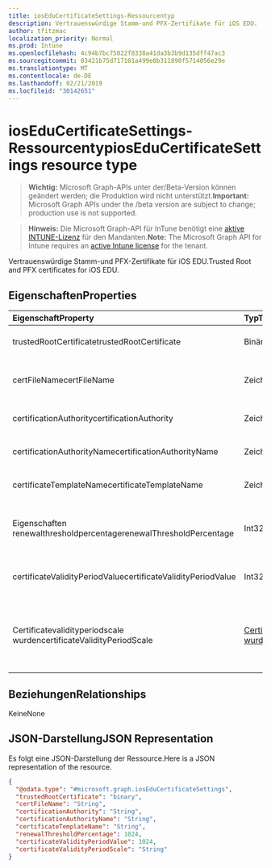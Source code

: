 ```yaml
---
title: iosEduCertificateSettings-Ressourcentyp
description: Vertrauenswürdige Stamm-und PFX-Zertifikate für iOS EDU.
author: tfitzmac
localization_priority: Normal
ms.prod: Intune
ms.openlocfilehash: 4c94b7bc75022f8338a41da3b3b9d135dff47ac3
ms.sourcegitcommit: 03421b75d717101a499e0b311890f5714056e29e
ms.translationtype: MT
ms.contentlocale: de-DE
ms.lasthandoff: 02/21/2019
ms.locfileid: "30142651"
---
```

# <a name="ioseducertificatesettings-resource-type"></a><span data-ttu-id="470b3-103">iosEduCertificateSettings-Ressourcentyp</span><span class="sxs-lookup"><span data-stu-id="470b3-103">iosEduCertificateSettings resource type</span></span>

> <span data-ttu-id="470b3-104">**Wichtig:** Microsoft Graph-APIs unter der/Beta-Version können geändert werden; die Produktion wird nicht unterstützt.</span><span class="sxs-lookup"><span data-stu-id="470b3-104">**Important:** Microsoft Graph APIs under the /beta version are subject to change; production use is not supported.</span></span>

> <span data-ttu-id="470b3-105">**Hinweis:** Die Microsoft Graph-API für InTune benötigt eine [aktive INTUNE-Lizenz](https://go.microsoft.com/fwlink/?linkid=839381) für den Mandanten.</span><span class="sxs-lookup"><span data-stu-id="470b3-105">**Note:** The Microsoft Graph API for Intune requires an [active Intune license](https://go.microsoft.com/fwlink/?linkid=839381) for the tenant.</span></span>

<span data-ttu-id="470b3-106">Vertrauenswürdige Stamm-und PFX-Zertifikate für iOS EDU.</span><span class="sxs-lookup"><span data-stu-id="470b3-106">Trusted Root and PFX certificates for iOS EDU.</span></span>

## <a name="properties"></a><span data-ttu-id="470b3-107">Eigenschaften</span><span class="sxs-lookup"><span data-stu-id="470b3-107">Properties</span></span>
|<span data-ttu-id="470b3-108">Eigenschaft</span><span class="sxs-lookup"><span data-stu-id="470b3-108">Property</span></span>|<span data-ttu-id="470b3-109">Typ</span><span class="sxs-lookup"><span data-stu-id="470b3-109">Type</span></span>|<span data-ttu-id="470b3-110">Beschreibung</span><span class="sxs-lookup"><span data-stu-id="470b3-110">Description</span></span>|
|:---|:---|:---|
|<span data-ttu-id="470b3-111">trustedRootCertificate</span><span class="sxs-lookup"><span data-stu-id="470b3-111">trustedRootCertificate</span></span>|<span data-ttu-id="470b3-112">Binär</span><span class="sxs-lookup"><span data-stu-id="470b3-112">Binary</span></span>|<span data-ttu-id="470b3-113">Vertrauenswürdiges Stammzertifikat.</span><span class="sxs-lookup"><span data-stu-id="470b3-113">Trusted Root Certificate.</span></span>|
|<span data-ttu-id="470b3-114">certFileName</span><span class="sxs-lookup"><span data-stu-id="470b3-114">certFileName</span></span>|<span data-ttu-id="470b3-115">Zeichenfolge</span><span class="sxs-lookup"><span data-stu-id="470b3-115">String</span></span>|<span data-ttu-id="470b3-116">Dateiname, der in der Benutzeroberfläche angezeigt werden soll.</span><span class="sxs-lookup"><span data-stu-id="470b3-116">File name to display in UI.</span></span>|
|<span data-ttu-id="470b3-117">certificationAuthority</span><span class="sxs-lookup"><span data-stu-id="470b3-117">certificationAuthority</span></span>|<span data-ttu-id="470b3-118">Zeichenfolge</span><span class="sxs-lookup"><span data-stu-id="470b3-118">String</span></span>|<span data-ttu-id="470b3-119">PKCS-ZertifizierungsStelle.</span><span class="sxs-lookup"><span data-stu-id="470b3-119">PKCS Certification Authority.</span></span>|
|<span data-ttu-id="470b3-120">certificationAuthorityName</span><span class="sxs-lookup"><span data-stu-id="470b3-120">certificationAuthorityName</span></span>|<span data-ttu-id="470b3-121">Zeichenfolge</span><span class="sxs-lookup"><span data-stu-id="470b3-121">String</span></span>|<span data-ttu-id="470b3-122">Name der PKCS-ZertifizierungsStelle.</span><span class="sxs-lookup"><span data-stu-id="470b3-122">PKCS Certification Authority Name.</span></span>|
|<span data-ttu-id="470b3-123">certificateTemplateName</span><span class="sxs-lookup"><span data-stu-id="470b3-123">certificateTemplateName</span></span>|<span data-ttu-id="470b3-124">Zeichenfolge</span><span class="sxs-lookup"><span data-stu-id="470b3-124">String</span></span>|<span data-ttu-id="470b3-125">Name der PKCS-Zertifikatvorlage.</span><span class="sxs-lookup"><span data-stu-id="470b3-125">PKCS Certificate Template Name.</span></span>|
|<span data-ttu-id="470b3-126">Eigenschaften renewalthresholdpercentage</span><span class="sxs-lookup"><span data-stu-id="470b3-126">renewalThresholdPercentage</span></span>|<span data-ttu-id="470b3-127">Int32</span><span class="sxs-lookup"><span data-stu-id="470b3-127">Int32</span></span>|<span data-ttu-id="470b3-128">Schwellenwert für die Zertifikaterneuerung.</span><span class="sxs-lookup"><span data-stu-id="470b3-128">Certificate renewal threshold percentage.</span></span> <span data-ttu-id="470b3-129">Gültige Werte 1 bis 99</span><span class="sxs-lookup"><span data-stu-id="470b3-129">Valid values 1 to 99</span></span>|
|<span data-ttu-id="470b3-130">certificateValidityPeriodValue</span><span class="sxs-lookup"><span data-stu-id="470b3-130">certificateValidityPeriodValue</span></span>|<span data-ttu-id="470b3-131">Int32</span><span class="sxs-lookup"><span data-stu-id="470b3-131">Int32</span></span>|<span data-ttu-id="470b3-132">Wert für den Gültigkeitszeitraum des Zertifikats.</span><span class="sxs-lookup"><span data-stu-id="470b3-132">Value for the Certificate Validity Period.</span></span>|
|<span data-ttu-id="470b3-133">Certificatevalidityperiodscale wurden</span><span class="sxs-lookup"><span data-stu-id="470b3-133">certificateValidityPeriodScale</span></span>|[<span data-ttu-id="470b3-134">Certificatevalidityperiodscale wurden</span><span class="sxs-lookup"><span data-stu-id="470b3-134">certificateValidityPeriodScale</span></span>](../resources/intune-deviceconfig-certificatevalidityperiodscale.md)|<span data-ttu-id="470b3-135">Skalierung für den Gültigkeitszeitraum des Zertifikats.</span><span class="sxs-lookup"><span data-stu-id="470b3-135">Scale for the Certificate Validity Period.</span></span> <span data-ttu-id="470b3-136">Mögliche Werte sind: `days`, `months` und `years`.</span><span class="sxs-lookup"><span data-stu-id="470b3-136">Possible values are: `days`, `months`, `years`.</span></span>|

## <a name="relationships"></a><span data-ttu-id="470b3-137">Beziehungen</span><span class="sxs-lookup"><span data-stu-id="470b3-137">Relationships</span></span>
<span data-ttu-id="470b3-138">Keine</span><span class="sxs-lookup"><span data-stu-id="470b3-138">None</span></span>

## <a name="json-representation"></a><span data-ttu-id="470b3-139">JSON-Darstellung</span><span class="sxs-lookup"><span data-stu-id="470b3-139">JSON Representation</span></span>
<span data-ttu-id="470b3-140">Es folgt eine JSON-Darstellung der Ressource.</span><span class="sxs-lookup"><span data-stu-id="470b3-140">Here is a JSON representation of the resource.</span></span>
<!-- {
  "blockType": "resource",
  "@odata.type": "microsoft.graph.iosEduCertificateSettings"
}
-->
``` json
{
  "@odata.type": "#microsoft.graph.iosEduCertificateSettings",
  "trustedRootCertificate": "binary",
  "certFileName": "String",
  "certificationAuthority": "String",
  "certificationAuthorityName": "String",
  "certificateTemplateName": "String",
  "renewalThresholdPercentage": 1024,
  "certificateValidityPeriodValue": 1024,
  "certificateValidityPeriodScale": "String"
}
```




